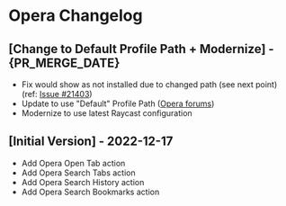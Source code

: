 # Opera Changelog

## [Change to Default Profile Path + Modernize] - {PR_MERGE_DATE}

- Fix would show as not installed due to changed path (see next point)(ref: [Issue #21403](https://github.com/raycast/extensions/issues/21403))
- Update to use "Default" Profile Path ([Opera forums](https://forums.opera.com/topic/65555/introducing-opera-102/32#:~:text=The%20data%20loss,files%20and%20folders%3A))
- Modernize to use latest Raycast configuration

## [Initial Version] - 2022-12-17

- Add Opera Open Tab action
- Add Opera Search Tabs action
- Add Opera Search History action
- Add Opera Search Bookmarks action